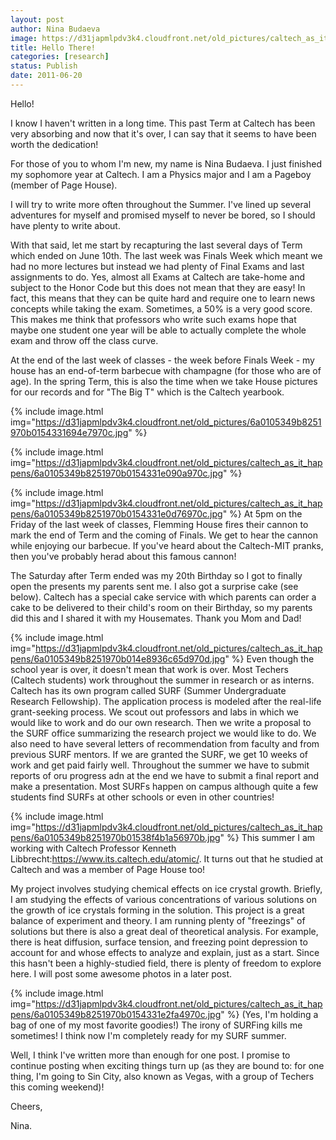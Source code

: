 ```yaml
---
layout: post
author: Nina Budaeva
image: https://d31japmlpdv3k4.cloudfront.net/old_pictures/caltech_as_it_happens/6a0105349b8251970b014e893e4ff5970d.jpg
title: Hello There!
categories: [research]
status: Publish
date: 2011-06-20
---
```



Hello!

  I know I haven't written in a long time. This past Term at Caltech has been very absorbing and now that it's over, I can say that it seems to have been worth the dedication!

  For those of you to whom I'm new, my name is Nina Budaeva. I just finished my sophomore year at Caltech. I am a Physics major and I am a Pageboy (member of Page House). 

  I will try to write more often throughout the Summer. I've lined up several adventures for myself and promised myself to never be bored, so I should have plenty to write about.

  With that said, let me start by recapturing the last several days of Term which ended on June 10th. The last week was Finals Week which meant we had no more lectures but instead we had plenty of Final Exams and last assignments to do. Yes, almost all Exams at Caltech are take-home and subject to the Honor Code but this does not mean that they are easy! In fact, this means that they can be quite hard and require one to learn news concepts while taking the exam. Sometimes, a 50% is a very good score. This makes me think that professors who write such exams hope that maybe one student one year will be able to actually complete the whole exam and throw off the class curve.

At the end of the last week of classes - the week before Finals Week - my house has an end-of-term barbecue with champagne (for those who are of age). In the spring Term, this is also the time when we take House pictures for our records and for "The Big T" which is the Caltech yearbook.


{% include image.html img="https://d31japmlpdv3k4.cloudfront.net/old_pictures/6a0105349b8251970b0154331694e7970c.jpg" %}


{% include image.html img="https://d31japmlpdv3k4.cloudfront.net/old_pictures/caltech_as_it_happens/6a0105349b8251970b0154331e090a970c.jpg" %}


{% include image.html img="https://d31japmlpdv3k4.cloudfront.net/old_pictures/caltech_as_it_happens/6a0105349b8251970b0154331e0d76970c.jpg" %}
At 5pm on the Friday of the last week of classes, Flemming House fires their cannon to mark the end of Term and the coming of Finals. We get to hear the cannon while enjoying our barbecue. If you've heard about the Caltech-MIT pranks, then you've probably herad about this famous cannon!

The Saturday after Term ended was my 20th Birthday so I got to finally open the presents my parents sent me. I also got a surprise cake (see below). Caltech has a special cake service with which parents can order a cake to be delivered to their child's room on their Birthday, so my parents did this and I shared it with my Housemates. Thank you Mom and Dad!

{% include image.html img="https://d31japmlpdv3k4.cloudfront.net/old_pictures/caltech_as_it_happens/6a0105349b8251970b014e8936c65d970d.jpg" %}
Even though the school year is over, it doesn't mean that work is over. Most Techers (Caltech students) work throughout the summer in research or as interns. Caltech has its own program called SURF (Summer Undergraduate Research Fellowship). The application process is modeled after the real-life grant-seeking process. We scout out professors and labs in which we would like to work and do our own research. Then we write a proposal to the SURF office summarizing the research project we would like to do. We also need to have several letters of recommendation from faculty and from previous SURF mentors. If we are granted the SURF, we get 10 weeks of work and get paid fairly well. Throughout the summer we have to submit reports of oru progress adn at the end we have to submit a final report and make a presentation. Most SURFs happen on campus although quite a few students find SURFs at other schools or even in other countries!

{% include image.html img="https://d31japmlpdv3k4.cloudfront.net/old_pictures/caltech_as_it_happens/6a0105349b8251970b01538f4b1a56970b.jpg" %}
This summer I am working with Caltech Professor Kenneth Libbrecht:<a href="https://www.its.caltech.edu/atomic/">https://www.its.caltech.edu/atomic/</a>. It turns out that he studied at Caltech and was a member of Page House too!

My project involves studying chemical effects on ice crystal growth. Briefly, I am studying the effects of various concentrations of various solutions on the growth of ice crystals forming in the solution. This project is a great balance of experiment and theory. I am running plenty of "freezings" of solutions but there is also a great deal of theoretical analysis. For example, there is heat diffusion, surface tension, and freezing point depression to account for and whose effects to analyze and explain, just as a start. Since this hasn't been a highly-studied field, there is plenty of freedom to explore here. I will post some awesome photos in a later post.


{% include image.html img="https://d31japmlpdv3k4.cloudfront.net/old_pictures/caltech_as_it_happens/6a0105349b8251970b0154331e2fa4970c.jpg" %}
(Yes, I'm holding a bag of one of my most favorite goodies!) The irony of SURFing kills me sometimes! I think now I'm completely ready for my SURF summer.

Well, I think I've written more than enough for one post. I promise to continue posting when exciting things turn up (as they are bound to: for one thing, I'm going to Sin City, also known as Vegas, with a group of Techers this coming weekend)!

Cheers,

Nina.

